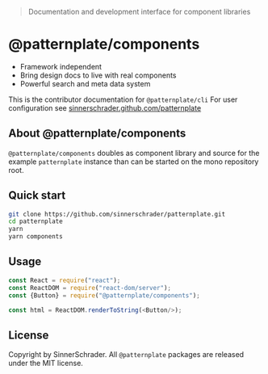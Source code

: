 > Documentation and development interface for component libraries

# @patternplate/components

* Framework independent
* Bring design docs to live with real components
* Powerful search and meta data system

This is the contributor documentation for `@patternplate/cli`
For user configuration see [sinnerschrader.github.com/patternplate](https://sinnerschrader.github.com/patternplate)

## About @patternplate/components

`@patternplate/components` doubles as component library and source for the example `patternplate` instance
than can be started on the mono repository root.

## Quick start

```sh
git clone https://github.com/sinnerschrader/patternplate.git
cd patternplate
yarn
yarn components
```

## Usage

```js
const React = require("react");
const ReactDOM = require("react-dom/server");
const {Button} = require("@patternplate/components");

const html = ReactDOM.renderToString(<Button/>);
```

## License

Copyright by SinnerSchrader. All `@patternplate` packages are released under the MIT license.

